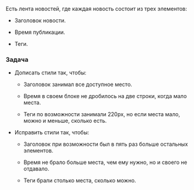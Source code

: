 Есть лента новостей, где каждая новость состоит из трех элементов:

- Заголовок новости.

- Время публикации.

- Теги.

### Задача

- Дописать стили так, чтобы:
  
  - Заголовок занимал все доступное место.
  
  - Время в своем блоке не дробилось на две строки, когда мало места.
  
  - Теги по возможности занимали 220px, но если места мало, можно и меньше, сколько есть.

- Исправить стили так, чтобы:
  
  - Заголовок при возможности был в пять раз больше остальных элементов.
  
  - Время не брало больше места, чем ему нужно, но и своего не отдавало.
  
  - Теги брали столько места, сколько можно.